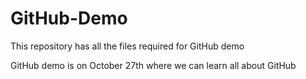 # GitHub-Demo
This repository has all the files required for GitHub demo

GitHub demo is on October 27th where we can learn all about GitHub
